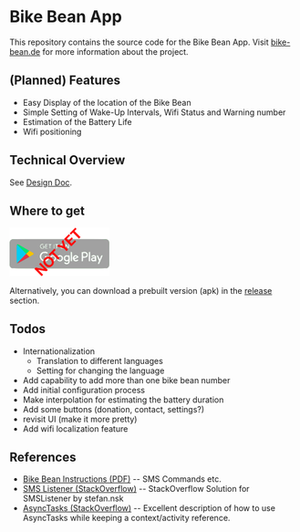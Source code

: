 # Bike Bean App

This repository contains the source code for the Bike Bean App.
Visit [bike-bean.de](https://bike-bean.de/) for more information about the project.

## (Planned) Features

- Easy Display of the location of the Bike Bean
- Simple Setting of Wake-Up Intervals, Wifi Status and Warning number
- Estimation of the Battery Life
- Wifi positioning

## Technical Overview

See [Design Doc](doc/Doc.md).

## Where to get

<a href='https://play.google.com/store/apps/details?id=de.bikebean.app'>
	<img alt='Get it on Google Play' width=175 src='doc/img/google_play_not_yet.png'/></a>
<!-- https://play.google.com/intl/en_us/badges/static/images/badges/en_badge_web_generic.png -->

Alternatively, you can download a prebuilt version (apk) in the
[release](https://github.com/Ludwigmair1986/BikebeanApp/releases) section.

## Todos

- Internationalization
  - Translation to different languages
  - Setting for changing the language
- Add capability to add more than one bike bean number
- Add initial configuration process
- Make interpolation for estimating the battery duration
- Add some buttons (donation, contact, settings?)
- revisit UI (make it more pretty)
- Add wifi localization feature

## References

- [Bike Bean Instructions (PDF)](https://bike-bean.de/wp-content/uploads/2019/12/Anleitung_15_12_2019.pdf) -- SMS Commands etc.
- [SMS Listener (StackOverflow)](https://stackoverflow.com/a/23732410) -- StackOverflow Solution for SMSListener by stefan.nsk
- [AsyncTasks (StackOverflow)](https://stackoverflow.com/a/46166223/145119) -- Excellent description of how to use AsyncTasks while keeping a context/activity reference.
